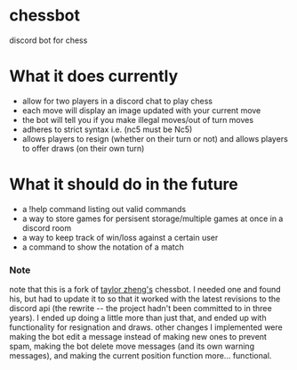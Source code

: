 # chessbot
discord bot for chess

# What it does currently
- allow for two players in a discord chat to play chess
- each move will display an image updated with your current move
- the bot will tell you if you make illegal moves/out of turn moves
- adheres to strict syntax i.e. (nc5 must be Nc5)
- allows players to resign (whether on their turn or not) and allows players to offer draws (on their own turn)

# What it should do in the future
- a !help command listing out valid commands
- a way to store games for persisent storage/multiple games at once in a discord room
- a way to keep track of win/loss against a certain user
- a command to show the notation of a match

### Note

note that this is a fork of [taylor zheng's](https://github.com/taylorzhang2/chessbot) chessbot. I needed one and found his, but had to update it to so that it worked with the latest revisions to the discord api (the rewrite -- the project hadn't been committed to in three years). I ended up doing a little more than just that, and ended up with functionality for resignation and draws. other changes I implemented were making the bot edit a message instead of making new ones to prevent spam, making the bot delete move messages (and its own warning messages), and making the current position function more... functional.
